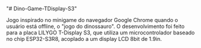 "# Dino-Game-TDisplay-S3" 

  Jogo inspirado no minigame do navegador Google Chrome quando o usuário está offline, o "jogo do dinossauro".
  O desenvolvimento foi feito para a placa LILYGO T-Display S3, que utiliza um microcontrolador baseado no chip
 ESP32-S3R8, acoplado a um display LCD 8bit de 1.9in.

